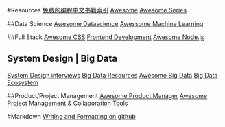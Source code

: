 #Resources
[免费的编程中文书籍索引](https://github.com/justjavac/free-programming-books-zh_CN)
[Awesome](https://github.com/sindresorhus/awesome)
[Awesome Series](https://github.com/josephmisiti/awesome-machine-learning)

##Data Science
[Awesome Datascience](https://github.com/okulbilisim/awesome-datascience)
[Awessome Machine Learning](https://github.com/josephmisiti/awesome-machine-learning)

##Full Stack
[Awesome CSS](https://github.com/sotayamashita/awesome-css)
[Frontend Development](https://github.com/dypsilon/frontend-dev-bookmarks)
[Awesome Node.js](https://github.com/vndmtrx/awesome-nodejs)

## System Design | Big Data
[System Design interviews](https://github.com/checkcheckzz/system-design-interview)
[Big Data Resources](https://github.com/Flowerowl/Big_Data_Resources)
[Awesome Big Data](https://github.com/onurakpolat/awesome-bigdata)
[Big Data Ecosystem](https://github.com/zenkay/bigdata-ecosystem)

##Product/Project Management
[Awesome Product Manager](https://github.com/hugo53/awesome-ProductManager)
[Awesome Project Management & Collaboration Tools](https://github.com/brianjking/awesome-project-management)

#Markdown
[Writing and Formatting on github](https://help.github.com/articles/about-writing-and-formatting-on-github/)

